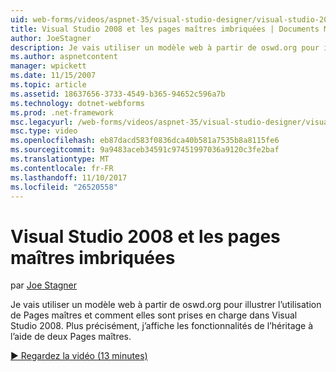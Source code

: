 ```yaml
---
uid: web-forms/videos/aspnet-35/visual-studio-designer/visual-studio-2008-and-nested-masterpages
title: Visual Studio 2008 et les pages maîtres imbriquées | Documents Microsoft
author: JoeStagner
description: Je vais utiliser un modèle web à partir de oswd.org pour illustrer l’utilisation de Pages maîtres et comment elles sont prises en charge dans Visual Studio 2008. En particulier, je vous montrerai th...
ms.author: aspnetcontent
manager: wpickett
ms.date: 11/15/2007
ms.topic: article
ms.assetid: 18637656-3733-4549-b365-94652c596a7b
ms.technology: dotnet-webforms
ms.prod: .net-framework
msc.legacyurl: /web-forms/videos/aspnet-35/visual-studio-designer/visual-studio-2008-and-nested-masterpages
msc.type: video
ms.openlocfilehash: eb87dacd583f0836dca40b581a7535b8a8115fe6
ms.sourcegitcommit: 9a9483aceb34591c97451997036a9120c3fe2baf
ms.translationtype: MT
ms.contentlocale: fr-FR
ms.lasthandoff: 11/10/2017
ms.locfileid: "26520558"
---
```

<a name="visual-studio-2008-and-nested-masterpages"></a>Visual Studio 2008 et les pages maîtres imbriquées
====================
par [Joe Stagner](https://github.com/JoeStagner)

Je vais utiliser un modèle web à partir de oswd.org pour illustrer l’utilisation de Pages maîtres et comment elles sont prises en charge dans Visual Studio 2008. Plus précisément, j’affiche les fonctionnalités de l’héritage à l’aide de deux Pages maîtres.

[&#9654; Regardez la vidéo (13 minutes)](https://channel9.msdn.com/Blogs/ASP-NET-Site-Videos/visual-studio-2008-and-nested-masterpages)
